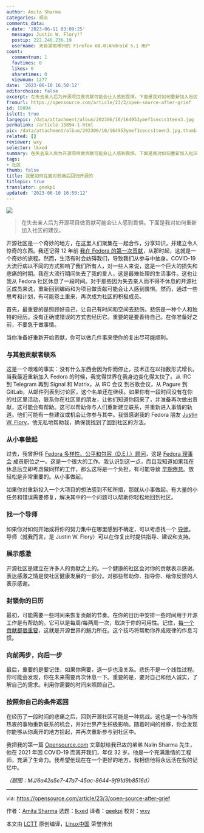 ```yaml
---
author: Amita Sharma
categories: 观点
comments_data:
- date: '2023-06-11 03:09:25'
  message: Justin W. Flory!?
  postip: 222.246.236.19
  username: 来自湖南郴州的 Firefox 68.0|Android 5.1 用户
count:
  commentnum: 1
  favtimes: 0
  likes: 0
  sharetimes: 0
  viewnum: 1277
date: '2023-06-10 16:50:12'
editorchoice: false
excerpt: 在失去亲人后为开源项目做贡献可能会让人感到畏惧。下面是我对如何重新加入社区的建议。
fromurl: https://opensource.com/article/23/3/open-source-after-grief
id: 15894
islctt: true
largepic: /data/attachment/album/202306/10/164953ymef1seccs1teen3.jpg
permalink: /article-15894-1.html
pic: /data/attachment/album/202306/10/164953ymef1seccs1teen3.jpg.thumb.jpg
related: []
reviewer: wxy
selector: lkxed
summary: 在失去亲人后为开源项目做贡献可能会让人感到畏惧。下面是我对如何重新加入社区的建议。
tags:
- 社区
thumb: false
title: 我是如何在面对悲痛后回归开源的
titlepic: true
translator: geekpi
updated: '2023-06-10 16:50:12'
---
```


![](/data/attachment/album/202306/10/164953ymef1seccs1teen3.jpg)



> 
> 在失去亲人后为开源项目做贡献可能会让人感到畏惧。下面是我对如何重新加入社区的建议。
> 
> 
> 


开源社区是一个奇妙的地方，在这里人们聚集在一起合作，分享知识，并建立令人惊奇的东西。我还记得 12 年前 [我在 Fedora 的第一次贡献](https://fedoraproject.org/wiki/User:Amsharma)，从那时起，这就是一个奇妙的旅程。然而，生活有时会妨碍我们，导致我们从参与中抽身。COVID-19 大流行病以不同的方式影响了我们所有人，对一些人来说，这是一个巨大的损失和悲痛的时期。我在大流行期间失去了我的爱人，这是最难处理的生活事件。这也让我从 Fedora 社区休息了一段时间。对于那些因为失去亲人而不得不休息的开源社区成员来说，重新回到编码和为项目做贡献可能会让人感到畏惧。然而，通过一些思考和计划，有可能卷土重来，再次成为社区的积极成员。


首先，最重要的是照顾好自己，让自己有时间和空间去悲伤。悲伤是一种个人和独特的经历。没有正确或错误的方式去经历它。重要的是要善待自己。在你准备好之前，不要急于做事情。


当你准备好重新开始贡献，你可以做几件事来使你的复出尽可能顺利。


### 与其他贡献者联系


这是一个艰难的事实：没有什么东西会因为你而停止，技术正在以指数形式增长。当我最近重新加入 Fedora 的时候，我觉得世界在我身边变化得太快了。从 IRC 到 Telegram 再到 Signal 和 Matrix，从 IRC 会议 到谷歌会议，从 Pagure 到 GitLab，从邮件列表到讨论区，这个名单还在继续。如果你有一段时间没有在你的社区里活动，联系你在社区里的朋友，让他们知道你回来了，并准备再次做出贡献，这可能会有帮助。这可以帮助你与人们重新建立联系，并重新进入事情的轨道。他们可能有一些建议或机会让你参与其中。我很感谢我的 Fedora 朋友 [Justin W. Flory](https://opensource.com/users/jflory)，他无私地帮助我，确保我找到了回到社区的方法。


### 从小事做起


过去，我曾担任 [Fedora 多样性、公平和包容（D.E.I.）顾问](https://docs.fedoraproject.org/en-US/diversity-inclusion/roles/council-advisor/)，这是 [Fedora 理事会](https://docs.fedoraproject.org/en-US/council/) 成员职位之一。这是一个很大的工作。我认识到这一点，而且我知道如果我在休息后立即考虑做同样的工作，那么这将是一个负担，有可能导致 [早期倦怠](https://opensource.com/article/21/5/open-source-burnout)。放轻松是非常重要的。从小事做起。


如果你对重新投入一个大项目的想法感到不知所措，那就从小事做起。有大量的小任务和错误需要修复，解决其中的一个问题可以帮助你轻松地回到社区。


### 找一个导师


如果你对如何开始或将你的努力集中在哪里感到不确定，可以考虑找一个 [导师](https://enterprisersproject.com/article/2019/10/it-mentors-how-make-most-of-mentoring?intcmp=7013a000002qLH8AAM)。导师（就我而言，是 Justin W. Flory）可以在你复出时提供指导、建议和支持。


### 展示感激


开源社区是建立在许多人的贡献之上的。一个健康的社区会对你的贡献表示感谢。表达感激之情是使社区健康发展的一部分。对那些帮助你、指导你、给你反馈的人表示感谢。


### 封锁你的日历


最初，可能需要一些时间来恢复贡献的节奏。在你的日历中安排一些时间用于开源工作是有帮助的。它可以是每周/每两周一次，取决于你的可用性。记住，[每一个贡献都很重要](https://opensource.com/article/23/3/non-code-contribution-open-source)，这就是开源世界的魅力所在。这个技巧将帮助你养成规律的作息习惯。


### 向前两步，向后一步


最后，重要的是要记住，如果你需要，退一步也没关系。悲伤不是一个线性过程。你可能会发现，你在未来需要再次休息一下。重要的是，要对自己和他人诚实，了解自己的需求。利用你需要的时间来照顾自己。


### 按照你自己的条件返回


在经历了一段时间的悲痛之后，回到开源社区可能是一种挑战。这也是一个与你所热衷的事物重新联系的机会，并对世界产生积极影响。随着时间的推移，你会发现你能够从你离开的地方拾起，并再次重新参与到社区中。


我把我的第一篇 [Opensource.com](http://Opensource.com) 文章献给我已故的弟弟 Nalin Sharma 先生，他在 2021 年因 COVID-19 而离开我们，年仅 32 岁。他是一个充满激情的工程师，充满了生命力。我希望他现在在一个更好的地方，我相信他将永远活在我的记忆中。


*（题图：MJ/6a42a5e7-47a7-45ac-8644-9f91d9b8516d）*




---


via: <https://opensource.com/article/23/3/open-source-after-grief>


作者：[Amita Sharma](https://opensource.com/users/amita) 选题：[lkxed](https://github.com/lkxed/) 译者：[geekpi](https://github.com/geekpi) 校对：[wxy](https://github.com/wxy)


本文由 [LCTT](https://github.com/LCTT/TranslateProject) 原创编译，[Linux中国](https://linux.cn/) 荣誉推出